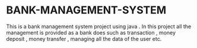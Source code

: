# BANK-MANAGEMENT-SYSTEM
This is a bank management system project using java . In this project all the management is provided as a bank does such as transaction , money deposit , money transfer , managing all the data of the user etc.
